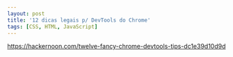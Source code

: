 ```yaml
---
layout: post
title: '12 dicas legais p/ DevTools do Chrome'
tags: [CSS, HTML, JavaScript]
---
```


<https://hackernoon.com/twelve-fancy-chrome-devtools-tips-dc1e39d10d9d>
